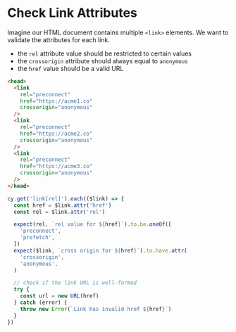 # Check Link Attributes

<!-- fiddle Checking several links -->

Imagine our HTML document contains multiple `<link>` elements. We want to validate the attributes for each link.

- the `rel` attribute value should be restricted to certain values
- the `crossorigin` attribute should always equal to `anonymous`
- the `href` value should be a valid URL

```html
<head>
  <link
    rel="preconnect"
    href="https://acme1.co"
    crossorigin="anonymous"
  />
  <link
    rel="preconnect"
    href="https://acme2.co"
    crossorigin="anonymous"
  />
  <link
    rel="preconnect"
    href="https://acme3.co"
    crossorigin="anonymous"
  />
</head>
```

```js
cy.get('link[rel]').each(($link) => {
  const href = $link.attr('href')
  const rel = $link.attr('rel')

  expect(rel, `rel value for ${href}`).to.be.oneOf([
    'preconnect',
    'prefetch',
  ])
  expect($link, `cross origin for ${href}`).to.have.attr(
    'crossorigin',
    'anonymous',
  )

  // check if the link URL is well-formed
  try {
    const url = new URL(href)
  } catch (error) {
    throw new Error(`Link has invalid href ${href}`)
  }
})
```

<!-- fiddle-end -->
